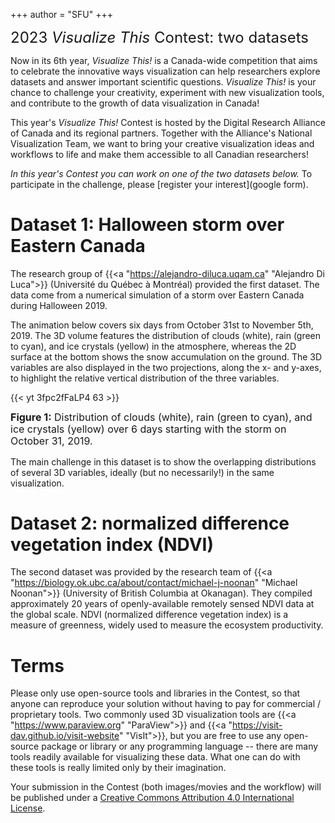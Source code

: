 +++
author = "SFU"
+++

<font size="5">2023 *Visualize This* Contest: two datasets</font>

<!-- *The 2021 IEEE SciVis Contest is dedicated to creating novel approaches and state-of-the-art visualizations to assist -->
<!-- domain scientists to better understand the convection processes in the Earth's mantle. Contest participants will be -->
<!-- invited to present at the special SciVis Contest session at IEEE Vis 2021 on October 23 - 28, 2021, and the winning -->
<!-- team will be invited to submit a full journal article (with an expedited review process) to IEEE Computer Graphics and -->
<!-- Applications (CG&A) Journal. The contest is sponsored by [IEEE Vis](http://ieeevis.org) and -->
<!-- [Compute Canada](https://www.computecanada.ca).* -->



Now in its 6th year, *Visualize This!* is a Canada-wide competition that aims to celebrate the innovative ways
visualization can help researchers explore datasets and answer important scientific questions. *Visualize
This!* is your chance to challenge your creativity, experiment with new visualization tools, and contribute to
the growth of data visualization in Canada!

This year's *Visualize This!* Contest is hosted by the Digital Research Alliance of Canada and its regional
partners. Together with the Alliance's National Visualization Team, we want to bring your creative
visualization ideas and workflows to life and make them accessible to all Canadian researchers!

<!-- WestGrid, SciNet, SHARCNET, and Calcul Québec -->

*In this year's Contest you can work on one of the two datasets below.* To participate in the challenge,
please [register your interest](google form).

<!-- <br> -->

# Dataset 1: Halloween storm over Eastern Canada

The research group of {{<a "https://alejandro-diluca.uqam.ca" "Alejandro Di Luca">}} (Université du Québec à
Montréal) provided the first dataset. The data come from a numerical simulation of a storm over Eastern Canada
during Halloween 2019.

The animation below covers six days from October 31st to November 5th, 2019. The 3D volume features the
distribution of clouds (white), rain (green to cyan), and ice crystals (yellow) in the atmosphere, whereas the
2D surface at the bottom shows the snow accumulation on the ground. The 3D variables are also displayed in the
two projections, along the x- and y-axes, to highlight the relative vertical distribution of the three
variables.

{{< yt 3fpc2fFaLP4 63 >}}
<p style="line-height: 1.2;"> <font size="3"> <b>Figure 1:</b> Distribution of clouds (white), rain (green to
cyan), and ice crystals (yellow) over 6 days starting with the storm on October 31, 2019.</font> </p>

The main challenge in this dataset is to show the overlapping distributions of several 3D variables, ideally
(but no necessarily!) in the same visualization.

# Dataset 2: normalized difference vegetation index (NDVI)

The second dataset was provided by the research team of {{<a
"https://biology.ok.ubc.ca/about/contact/michael-j-noonan" "Michael Noonan">}} (University of British Columbia
at Okanagan). They compiled approximately 20 years of openly-available remotely sensed NDVI data at the global
scale. NDVI (normalized difference vegetation index) is a measure of greenness, widely used to measure the
ecosystem productivity.

# Terms

Please only use open-source tools and libraries in the Contest, so that anyone can reproduce your solution
without having to pay for commercial / proprietary tools. Two commonly used 3D visualization tools are {{<a
"https://www.paraview.org" "ParaView">}} and {{<a "https://visit-dav.github.io/visit-website" "VisIt">}}, but
you are free to use any open-source package or library or any programming language -- there are many tools
readily available for visualizing these data. What one can do with these tools is really limited only by their
imagination.

Your submission in the Contest (both images/movies and the workflow) will be published under a <a
rel="license" href="http://creativecommons.org/licenses/by/4.0">Creative Commons Attribution 4.0
International License</a>.
